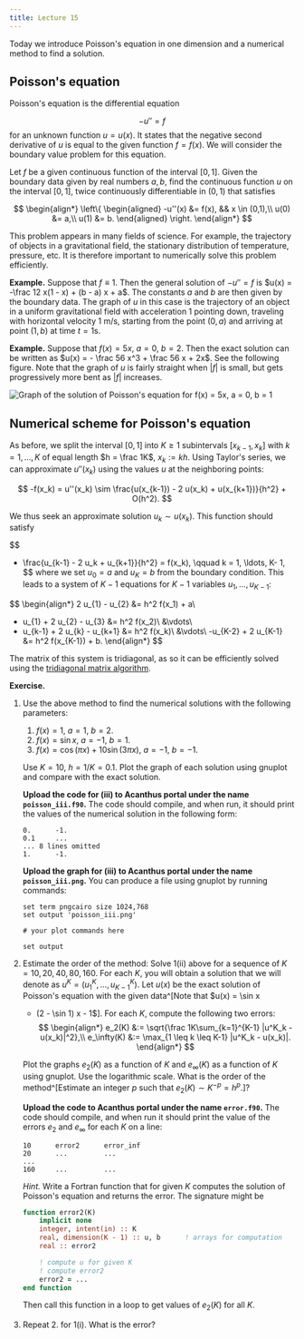 ```yaml
---
title: Lecture 15
---
```


Today we introduce Poisson's equation in one dimension and a numerical
method to find a solution.

## Poisson's equation

Poisson's equation is the differential equation

$$
-u'' = f
$$
for an unknown function $u = u(x)$. It states that the negative second derivative
of $u$ is equal to the given function $f = f(x)$.
We will consider the boundary value problem for this equation.

Let $f$ be a given continuous function of the interval
$[0,1]$. Given the boundary data given by real numbers $a, b$, find the continuous
function $u$ on the interval $[0,1]$,
twice continuously differentiable in $(0,1)$ that satisfies

$$
\begin{align*}
\left\{
\begin{aligned}
-u''(x) &= f(x), && x \in (0,1),\\
u(0) &= a,\\
u(1) &= b.
\end{aligned}
\right.
\end{align*}
$$

This problem appears in many fields of science. For example, the
trajectory of objects in a gravitational field, the
stationary distribution of temperature, pressure, etc.
It is therefore important to numerically solve this problem efficiently.

__Example.__ Suppose that $f \equiv 1$. Then the general solution of
$-u'' = f$ is $u(x) = -\frac 12 x(1 - x) + (b - a) x + a$. The constants
$a$ and $b$ are then given by the boundary data.
The graph of $u$ in this case is the trajectory of an object in a
uniform gravitational field with acceleration $1$ pointing down,
traveling with horizontal velocity $1$ m/s, starting from the point $(0,
a)$ and arriving at point $(1, b)$ at time $t = 1$s.

__Example.__ Suppose that $f(x) = 5x$, $a = 0$, $b = 2$. Then the exact
solution can be written as $u(x) = - \frac 56 x^3 + \frac 56 x + 2x$.
See the following figure. Note that the graph of $u$ is fairly straight
when $|f|$ is small, but gets progressively more bent as $|f|$
increases.

![Graph of the solution of Poisson's equation for $f(x) = 5x$, $a = 0$,
$b = 1$](img/simple_poisson.svg)

## Numerical scheme for Poisson's equation

As before, we split the interval $[0,1]$ into $K \geq 1$ subintervals $[x_{k-1},
x_k]$ with $k = 1, \ldots, K$ of equal length $h = \frac 1K$, $x_k := k
h$.
Using Taylor's series, we can approximate $u''(x_k)$ using the values
$u$ at the neighboring points:

$$
-f(x_k) = u''(x_k) \sim \frac{u(x_{k-1}) - 2 u(x_k) + u(x_{k+1})}{h^2} + O(h^2).
$$

We thus seek an approximate solution $u_k \sim u(x_k)$. This function
should satisfy

$$
- \frac{u_{k-1} - 2 u_k + u_{k+1}}{h^2} = f(x_k), \qquad k = 1, \ldots,
  K- 1,
$$
where we set $u_0 = a$ and $u_K = b$ from the boundary condition.
This leads to a system of $K-1$ equations for $K-1$ variables $u_1,
\ldots, u_{K-1}$:

$$
\begin{align*}
2 u_{1} - u_{2} &= h^2 f(x_1) + a\\
- u_{1} + 2 u_{2} - u_{3} &= h^2 f(x_2)\\
&\vdots\\
- u_{k-1} + 2 u_{k} - u_{k+1} &= h^2 f(x_k)\\
&\vdots\\
-u_{K-2} + 2 u_{K-1} &= h^2 f(x_{K-1}) + b.
\end{align*}
$$

The matrix of this system is tridiagonal, as so it can be
efficiently solved using the [tridiagonal matrix
algorithm](lec13.html#gaussian-elimination-for-tridiagonal-systems).

__Exercise.__

 1. Use the above method to find the numerical solutions with the following
parameters:

    1. $f(x) = 1$, $a = 1$, $b = 2$.
    1. $f(x) = \sin x$, $a = -1$, $b = 1$.
    1. $f(x) = \cos (\pi x) + 10 \sin(3 \pi x)$, $a = -1$, $b = -1$.

    Use $K = 10$, $h = 1 / K = 0.1$.
    Plot the graph of each solution using gnuplot and compare with the exact
    solution.

    __Upload the code for (iii) to Acanthus portal under the name
    `poisson_iii.f90`.__ The code should compile, and when run, it should
    print the values of the numerical solution in the following form:

    ```
    0.      -1.
    0.1     ...
    ... 8 lines omitted
    1.      -1.
    ```

    __Upload the graph for (iii) to Acanthus portal under the name
    `poisson_iii.png`.__
    You can produce a file using gnuplot by running commands:

    ```gnuplot
    set term pngcairo size 1024,768
    set output 'poisson_iii.png'

    # your plot commands here

    set output
    ```


 2. Estimate the order of the method: Solve 1(ii) above for
    a sequence of $K = 10, 20, 40, 80, 160$.
    For each $K$, you will obtain a solution that we will denote as
    $u^K = (u^K_1, \ldots, u^K_{K-1})$. Let $u(x)$ be the exact solution
    of Poisson's equation with the given data^[Note that $u(x) = \sin x
     + (2 - \sin 1) x - 1$]. For each $K$, compute the
    following two errors:
    $$
    \begin{align*}
        e_2(K) &:= \sqrt{\frac 1K\sum_{k=1}^{K-1} |u^K_k - u(x_k)|^2},\\
        e_\infty(K) &:= \max_{1 \leq k \leq K-1} |u^K_k - u(x_k)|.
    \end{align*}
    $$

    Plot the graphs $e_2(K)$ as a function of $K$ and $e_\infty(K)$ as a
    function of $K$ using gnuplot. Use the logarithmic scale. What is
    the order of the method^[Estimate an integer $p$ such that $e_2(K) \sim K^{-p} =
    h^p$.]?

    __Upload the code to Acanthus portal under the name `error.f90`.__
    The code should compile, and when run it should print the value of
    the errors $e_2$ and $e_\infty$ for each $K$ on a line:
    ```
    10      error2      error_inf
    20      ...         ...
    ...
    160     ...         ...
    ```

    _Hint._
    Write a Fortran function that for given $K$ computes the solution of
    Poisson's equation and returns the error. The signature might be

    ```fortran
    function error2(K)
        implicit none
        integer, intent(in) :: K
        real, dimension(K - 1) :: u, b      ! arrays for computation
        real :: error2

        ! compute u for given K
        ! compute error2
        error2 = ...
    end function
    ```

    Then call this function in a loop to get values of $e_2(K)$ for all
    $K$.

 3. Repeat 2. for 1(i). What is the error?



